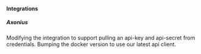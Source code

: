 
#### Integrations
##### Axonius
Modifying the integration to support pulling an api-key and api-secret from credentials.
Bumping the docker version to use our latest api client.
